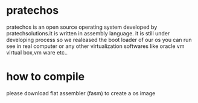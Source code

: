 # pratechos
pratechos  is an open source operating system developed by pratechsolutions.it is written in assembly language.
it is still under developing process so we realeased the boot loader of our os you can run see in real computer or any other virtualization softwares like oracle vm virtual box,vm ware etc..
# how to compile
please download flat assembler (fasm) to create a os image
